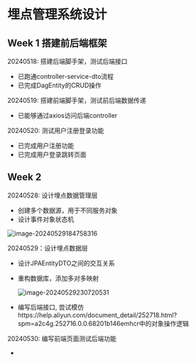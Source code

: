 # 埋点管理系统设计

## Week 1 搭建前后端框架

20240518: 搭建后端脚手架，测试后端接口

- 已跑通controller-service-dto流程
- 已完成DagEntity的CRUD操作

20240519: 搭建前端脚手架，测试前后端数据传递

- 已能够通过axios访问后端controller

20240520: 测试用户注册登录功能

- 已完成用户注册功能
- 已完成用户登录跳转页面

## Week 2

20240528: 设计埋点数据管理层

- 创建多个数据源，用于不同服务对象
- 设计事件对象状态机

![image-20240529184758316](F:\Study_Notes_Backup\Full_Stack_Projects\Event-Tracking-Management-System\README.assets\image-20240529184758316.png)



20240529：设计埋点数据层

- 设计JPAEntityDTO之间的交互关系

- 重构数据库，添加多对多映射

  ![image-20240529230720531](F:\Study_Notes_Backup\Full_Stack_Projects\Event-Tracking-Management-System\README.assets\image-20240529230720531.png)

- 编写后端接口, 尝试模仿https://help.aliyun.com/document_detail/252718.html?spm=a2c4g.252716.0.0.68201b146emhcr中的对象操作逻辑

20240530: 编写前端页面测试后端功能

- 